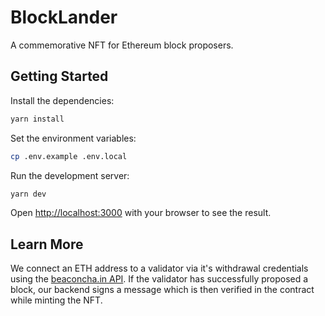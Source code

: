 # BlockLander

A commemorative NFT for Ethereum block proposers.

## Getting Started

Install the dependencies:

```bash
yarn install
```

Set the environment variables:

```bash
cp .env.example .env.local
```

Run the development server:

```bash
yarn dev
```

Open [http://localhost:3000](http://localhost:3000) with your browser to see the result.

## Learn More

We connect an ETH address to a validator via it's withdrawal credentials using the [beaconcha.in API](https://beaconcha.in/api/v1/docs/index.html). If the validator has successfully proposed a block, our backend signs a message which is then verified in the contract while minting the NFT.
